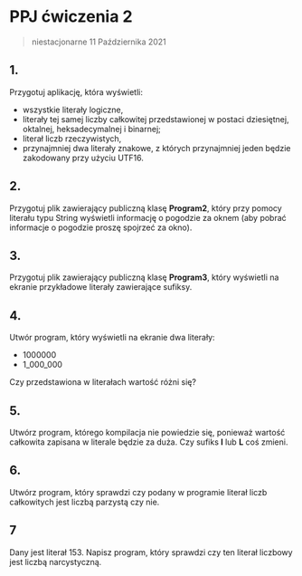 # PPJ ćwiczenia 2

> niestacjonarne 11 Października 2021

## 1.

Przygotuj aplikację, która wyświetli:

- wszystkie literały logiczne,
- literały tej samej liczby całkowitej przedstawionej w postaci dziesiętnej, oktalnej,
  heksadecymalnej i binarnej;
- literał liczb rzeczywistych,
- przynajmniej dwa literały znakowe, z których przynajmniej jeden będzie zakodowany przy użyciu UTF16.

## 2.

Przygotuj plik zawierający publiczną klasę **Program2**, który przy pomocy literału
typu String wyświetli informację o pogodzie za oknem (aby pobrać informacje o
pogodzie proszę spojrzeć za okno).

## 3.

Przygotuj plik zawierający publiczną klasę **Program3**, który wyświetli na ekranie
przykładowe literały zawierające sufiksy.

## 4.

Utwór program, który wyświetli na ekranie dwa literały:

- 1000000
- 1_000_000

Czy przedstawiona w literałach wartość różni się?

## 5.

Utwórz program, którego kompilacja nie powiedzie się, ponieważ wartość całkowita
zapisana w literale będzie za duża. Czy sufiks **l** lub **L** coś zmieni.

## 6.

Utwórz program, który sprawdzi czy podany w programie literał liczb całkowitych
jest liczbą parzystą czy nie.

## 7

Dany jest literał 153. Napisz program, który sprawdzi czy ten literał liczbowy jest
liczbą narcystyczną.
